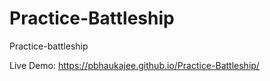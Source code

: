 # Practice-Battleship
Practice-battleship

Live Demo: https://pbhaukajee.github.io/Practice-Battleship/
